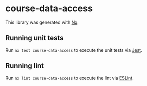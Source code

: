# course-data-access

This library was generated with [Nx](https://nx.dev).

## Running unit tests

Run `nx test course-data-access` to execute the unit tests via [Jest](https://jestjs.io).

## Running lint

Run `nx lint course-data-access` to execute the lint via [ESLint](https://eslint.org/).
